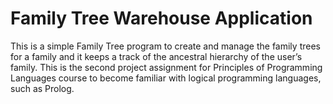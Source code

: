 # Family Tree Warehouse Application
This is a simple Family Tree program to create and manage the family trees for a family and it keeps a track of the ancestral hierarchy of the user’s family. This is the second project assignment for Principles of Programming Languages course to become familiar with logical programming languages, such as Prolog.

